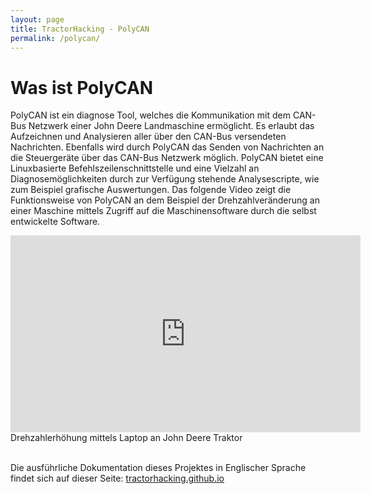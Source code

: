 ```yaml
---
layout: page
title: TractorHacking - PolyCAN
permalink: /polycan/
---
```

# Was ist PolyCAN
PolyCAN ist ein diagnose Tool, welches die Kommunikation mit dem CAN-Bus Netzwerk einer John Deere Landmaschine ermöglicht. Es erlaubt das Aufzeichnen und Analysieren aller über den CAN-Bus versendeten Nachrichten. Ebenfalls wird durch PolyCAN das Senden von Nachrichten an die Steuergeräte über das CAN-Bus Netzwerk möglich. PolyCAN bietet eine Linuxbasierte Befehlszeilenschnittstelle und eine Vielzahl an Diagnosemöglichkeiten durch zur Verfügung stehende Analysescripte, wie zum Beispiel grafische Auswertungen.
Das folgende Video zeigt die Funktionsweise von PolyCAN an dem Beispiel der Drehzahlveränderung an einer Maschine mittels Zugriff auf die Maschinensoftware durch die selbst entwickelte Software. 

<iframe width="560" height="315" src="https://www.youtube.com/embed/oqHf6C9QBmY" frameborder="0" allow="accelerometer; autoplay; encrypted-media; gyroscope; picture-in-picture" allowfullscreen></iframe>
<div style="text-align:left;">Drehzahlerhöhung mittels Laptop an John Deere Traktor</div>


<br>

Die ausführliche Dokumentation dieses Projektes in Englischer Sprache findet sich auf dieser Seite: [tractorhacking.github.io](https://tractorhacking.github.io/)
 